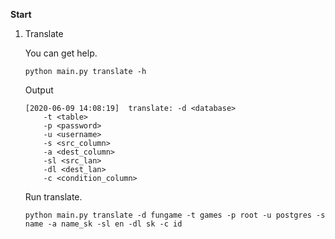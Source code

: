 **Start**

1. Translate

    You can get help.
    ```shell
    python main.py translate -h
    ```
   
    Output
    ```shell
    [2020-06-09 14:08:19]  translate: -d <database>
        -t <table>
        -p <password>
        -u <username>
        -s <src_column>
        -a <dest_column> 
        -sl <src_lan> 
        -dl <dest_lan>
        -c <condition_column>
    ```

    Run translate.
    ```shell
    python main.py translate -d fungame -t games -p root -u postgres -s name -a name_sk -sl en -dl sk -c id
    ```
   